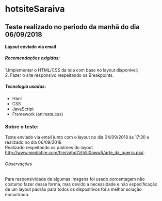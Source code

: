 # hotsiteSaraiva

## Teste realizado no periodo da manhã do dia 06/09/2018

#### Layout enviado via email

##### Recomendações exigidas:

1.Implementar o HTML/CSS da tela com base no layout disponível; <br>
2. Fazer o site responsivo respeitando os Breakpoints.

##### Tecnologia usadas:

* Html
* CSS
* JavaScript
* Framework (animate.css)

### Sobre o teste:

Teste enviado via email junto com o layout no dia 04/09/2018 às 17:30 e realizado no dia 06/09/2018. <br>
Realizado respeitando os padrões do layout http://www.mediafire.com/file/vqhd7zth5l0oww5/arte_da_querra.psd.
###### Observações
Para responsividade de algumas imagens foi usado porcentagem não costumo fazer dessa forma, mas devido a necessidade e não especificação de um layout padrão para todos os dispositivos foi a melhor solução encontrada.



